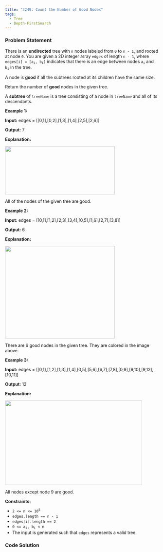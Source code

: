 ```yaml
---
title: "3249: Count the Number of Good Nodes"
tags:
  - Tree
  - Depth-FirstSearch
---
```

### Problem Statement

<p>There is an <strong>undirected</strong> tree with <code>n</code> nodes labeled from <code>0</code> to <code>n - 1</code>, and rooted at node <code>0</code>. You are given a 2D integer array <code>edges</code> of length <code>n - 1</code>, where <code>edges[i] = [a<sub>i</sub>, b<sub>i</sub>]</code> indicates that there is an edge between nodes <code>a<sub>i</sub></code> and <code>b<sub>i</sub></code> in the tree.</p>

<p>A node is <strong>good</strong> if all the <span data-keyword="subtree">subtrees</span> rooted at its children have the same size.</p>

<p>Return the number of <strong>good</strong> nodes in the given tree.</p>

<p>A <strong>subtree</strong> of <code>treeName</code> is a tree consisting of a node in <code>treeName</code> and all of its descendants.</p>


<p><strong class="example">Example 1:</strong></p>

<div class="example-block">
<p><strong>Input:</strong> <span class="example-io">edges = [[0,1],[0,2],[1,3],[1,4],[2,5],[2,6]]</span></p>

<p><strong>Output:</strong> <span class="example-io">7</span></p>

<p><strong>Explanation:</strong></p>
<img alt="" src="https://assets.leetcode.com/uploads/2024/05/26/tree1.png" style="width: 360px; height: 158px;" />
<p>All of the nodes of the given tree are good.</p>
</div>

<p><strong class="example">Example 2:</strong></p>

<div class="example-block">
<p><strong>Input:</strong> <span class="example-io">edges = [[0,1],[1,2],[2,3],[3,4],[0,5],[1,6],[2,7],[3,8]]</span></p>

<p><strong>Output:</strong> <span class="example-io">6</span></p>

<p><strong>Explanation:</strong></p>
<img alt="" src="https://assets.leetcode.com/uploads/2024/06/03/screenshot-2024-06-03-193552.png" style="width: 360px; height: 303px;" />
<p>There are 6 good nodes in the given tree. They are colored in the image above.</p>

<p><strong class="example">Example 3:</strong></p>

<div class="example-block">
<p><strong>Input:</strong> <span class="example-io">edges = [[0,1],[1,2],[1,3],[1,4],[0,5],[5,6],[6,7],[7,8],[0,9],[9,10],[9,12],[10,11]]</span></p>

<p><strong>Output:</strong> <span class="example-io">12</span></p>

<p><strong>Explanation:</strong></p>
<img alt="" src="https://assets.leetcode.com/uploads/2024/08/08/rob.jpg" style="width: 450px; height: 277px;" />
<p>All nodes except node 9 are good.</p>
</div>
</div>


<p><strong>Constraints:</strong></p>

<ul>
	<li><code>2 &lt;= n &lt;= 10<sup>5</sup></code></li>
	<li><code>edges.length == n - 1</code></li>
	<li><code>edges[i].length == 2</code></li>
	<li><code>0 &lt;= a<sub>i</sub>, b<sub>i</sub> &lt; n</code></li>
	<li>The input is generated such that <code>edges</code> represents a valid tree.</li>
</ul>


### Code Solution

```python

```
